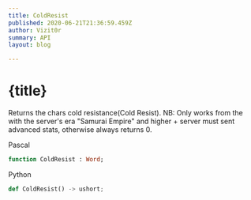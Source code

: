 ```yaml
---
title: ColdResist
published: 2020-06-21T21:36:59.459Z
author: Vizit0r
summary: API
layout: blog

---
```


# {title}

Returns the chars cold resistance(Cold Resist).
NB: Only works from the with the server's era "Samurai Empire" and higher  + server must sent advanced stats, otherwise always returns 0.




Pascal

```pascal
function ColdResist : Word;

```




Python
```python
def ColdResist() -> ushort;
```



